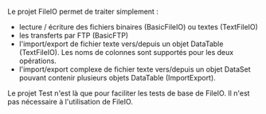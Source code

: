 Le projet FileIO permet de traiter simplement :

- lecture / écriture des fichiers binaires (BasicFileIO) ou textes (TextFileIO)
- les transferts par FTP (BasicFTP)
- l'import/export de fichier texte vers/depuis un objet DataTable (TextFileIO). Les noms de colonnes sont supportés pour les deux opérations.
- l'import/export complexe de fichier texte vers/depuis un objet DataSet pouvant contenir plusieurs objets DataTable (ImportExport).

Le projet Test n'est là que pour faciliter les tests de base de FileIO. Il n'est pas nécessaire à l'utilisation de FileIO.

